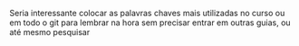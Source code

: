 Seria interessante colocar as palavras chaves mais utilizadas no curso ou em todo o git para lembrar na hora sem precisar entrar em outras guias, ou até mesmo pesquisar